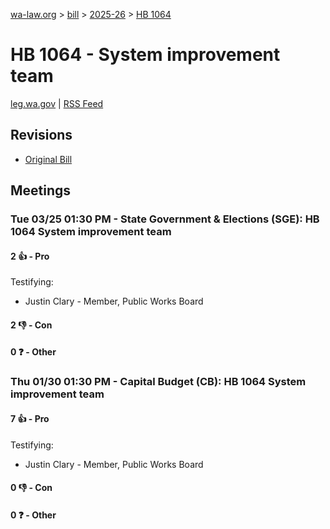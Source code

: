 [wa-law.org](/) > [bill](/bill/) > [2025-26](/bill/2025-26/) > [HB 1064](/bill/2025-26/hb/1064/)

# HB 1064 - System improvement team
[leg.wa.gov](https://app.leg.wa.gov/billsummary?BillNumber=1064&Year=2025&Initiative=false) | [RSS Feed](./rss.xml)

## Revisions
* [Original Bill](1/)

## Meetings
### Tue 03/25 01:30 PM - State Government & Elections (SGE): HB 1064 System improvement team
#### 2 👍 - Pro
Testifying:
* Justin Clary - Member, Public Works Board

#### 2 👎 - Con

#### 0 ❓ - Other

### Thu 01/30 01:30 PM - Capital Budget (CB): HB 1064 System improvement team
#### 7 👍 - Pro
Testifying:
* Justin Clary - Member, Public Works Board

#### 0 👎 - Con

#### 0 ❓ - Other
